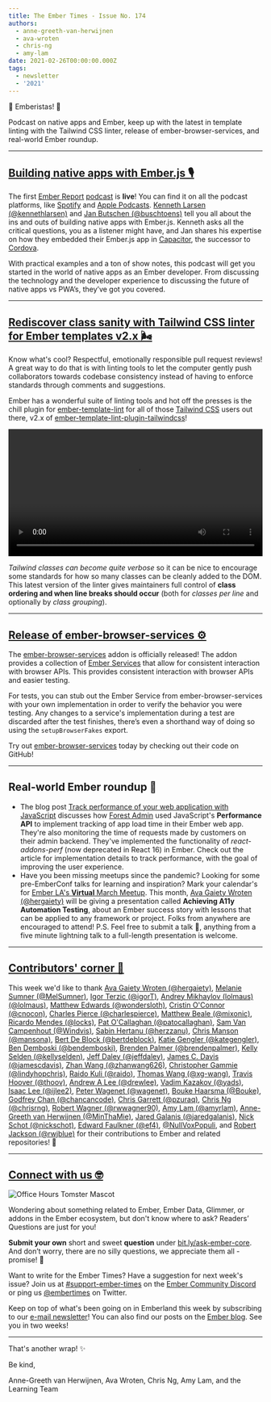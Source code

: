 ```yaml
---
title: The Ember Times - Issue No. 174
authors:
  - anne-greeth-van-herwijnen
  - ava-wroten
  - chris-ng
  - amy-lam
date: 2021-02-26T00:00:00.000Z
tags:
  - newsletter
  - '2021'
---
```


👋 Emberistas! 🐹

Podcast on native apps and Ember, keep up with the latest in template linting with the Tailwind CSS linter, release of ember-browser-services, and real-world Ember roundup.

---

## [Building native apps with Ember.js 🎙️](https://audio.ember.report)

The first [Ember Report](ember.report) [podcast](https://audio.ember.report/1680877/7875391-001-building-native-apps-with-ember-js) is **live**! You can find it on all the podcast platforms, like [Spotify](https://open.spotify.com/show/58CczXeudOxy4cCdQ0CJUi) and [Apple Podcasts](https://podcasts.apple.com/podcast/the-ember-report/id1554053161). [Kenneth Larsen (@kennethlarsen)](https://github.com/kennethlarsen) and [Jan Butschen (@buschtoens)](https://github.com/buschtoens) tell you all about the ins and outs of building native apps with Ember.js. Kenneth asks all the critical questions, you as a listener might have, and Jan shares his expertise on how they embedded their Ember.js app in [Capacitor](https://capacitorjs.com/docs), the successor to [Cordova](https://cordova.apache.org).

With practical examples and a ton of show notes, this podcast will get you started in the world of native apps as an Ember developer. From discussing the technology and the developer experience to discussing the future of native apps vs PWA’s, they’ve got you covered.

---

## [Rediscover class sanity with Tailwind CSS linter for Ember templates v2.x 🌬](https://gitlab.com/michal-bryxi/open-source/ember-template-lint-plugin-tailwindcss)

Know what's cool? Respectful, emotionally responsible pull request reviews! A great way to do that is with linting tools to let the computer gently push collaborators towards codebase consistency instead of having to enforce standards through comments and suggestions.

Ember has a wonderful suite of linting tools and hot off the presses is the chill plugin for [ember-template-lint](https://github.com/ember-template-lint/ember-template-lint) for all of those [Tailwind CSS](https://tailwindcss.com/) users out there, v2.x of [ember-template-lint-plugin-tailwindcss](https://gitlab.com/michal-bryxi/open-source/ember-template-lint-plugin-tailwindcss)!

<video controls width="100%">
    <source src="https://gitlab.com/michal-bryxi/open-source/ember-template-lint-plugin-tailwindcss/-/raw/master/docs/rule/class-order.webm"
            type="video/webm" alt='Example of class-order rule'>

    Sorry, your browser doesn't support embedded videos.
</video>

_Tailwind classes can become quite verbose_ so it can be nice to encourage some standards for how so many classes can be cleanly added to the DOM. This latest version of the linter gives maintainers full control of **class ordering and when line breaks should occur** (both for _classes per line_ and optionally by _class grouping_).

---

## [Release of ember-browser-services ⚙️](https://github.com/CrowdStrike/ember-browser-services)

The [ember-browser-services](https://github.com/CrowdStrike/ember-browser-services) addon is officially released! The addon provides a collection of [Ember Services](https://guides.emberjs.com/release/services/) that allow for consistent interaction with browser APIs. This provides consistent interaction with browser APIs and easier testing.

For tests, you can stub out the Ember Service from ember-browser-services with your own implementation in order to verify the behavior you were testing. Any changes to a service's implementation during a test are discarded after the test finishes, there’s even a shorthand way of doing so using the `setupBrowserFakes` export.

Try out [ember-browser-services](https://github.com/CrowdStrike/ember-browser-services) today by checking out their code on GitHub!

---

## Real-world Ember roundup 🙌

* The blog post [Track performance of your web application with JavaScript](https://blog.forestadmin.com/track-performance-of-your-web-application-with-javascript-2/) discusses how [Forest Admin](https://www.forestadmin.com/) used JavaScript's **Performance API** to implement tracking of app load time in their Ember web app. They're also monitoring the time of requests made by customers on their admin backend. They've implemented the functionality of *react-addons-perf* (now deprecated in React 16) in Ember. Check out the article for implementation details to track performance, with the goal of improving the user experience.
* Have you been missing meetups since the pandemic? Looking for some pre-EmberConf talks for learning and inspiration? Mark your calendar's for [Ember LA's **Virtual** March Meetup](https://www.meetup.com/Ember-LA/events/276336494/). This month, [Ava Gaiety Wroten (@hergaiety)](https://github.com/hergaiety) will be giving a presentation called **Achieving A11y Automation Testing**, about an Ember success story with lessons that can be applied to any framework or project. Folks from anywhere are encouraged to attend! P.S. Feel free to submit a talk 📜, anything from a five minute lightning talk to a full-length presentation is welcome.

---

## [Contributors' corner 👏](https://guides.emberjs.com/release/contributing/repositories/)

<p>This week we'd like to thank <a href="https://github.com/hergaiety" rel="noopener noreferrer" target="_blank">Ava Gaiety Wroten (@hergaiety)</a>, <a href="https://github.com/MelSumner" rel="noopener noreferrer" target="_blank">Melanie Sumner (@MelSumner)</a>, <a href="https://github.com/igorT" rel="noopener noreferrer" target="_blank">Igor Terzic (@igorT)</a>, <a href="https://github.com/lolmaus" rel="noopener noreferrer" target="_blank">Andrey Mikhaylov (lolmaus) (@lolmaus)</a>, <a href="https://github.com/wondersloth" rel="noopener noreferrer" target="_blank">Matthew Edwards (@wondersloth)</a>, <a href="https://github.com/cnocon" rel="noopener noreferrer" target="_blank">Cristin O'Connor (@cnocon)</a>, <a href="https://github.com/charlespierce" rel="noopener noreferrer" target="_blank">Charles Pierce (@charlespierce)</a>, <a href="https://github.com/mixonic" rel="noopener noreferrer" target="_blank">Matthew Beale (@mixonic)</a>, <a href="https://github.com/locks" rel="noopener noreferrer" target="_blank">Ricardo Mendes (@locks)</a>, <a href="https://github.com/patocallaghan" rel="noopener noreferrer" target="_blank">Pat O'Callaghan (@patocallaghan)</a>, <a href="https://github.com/Windvis" rel="noopener noreferrer" target="_blank">Sam Van Campenhout (@Windvis)</a>, <a href="https://github.com/herzzanu" rel="noopener noreferrer" target="_blank">Sabin Hertanu (@herzzanu)</a>, <a href="https://github.com/mansona" rel="noopener noreferrer" target="_blank">Chris Manson (@mansona)</a>, <a href="https://github.com/bertdeblock" rel="noopener noreferrer" target="_blank">Bert De Block (@bertdeblock)</a>, <a href="https://github.com/kategengler" rel="noopener noreferrer" target="_blank">Katie Gengler (@kategengler)</a>, <a href="https://github.com/bendemboski" rel="noopener noreferrer" target="_blank">Ben Demboski (@bendemboski)</a>, <a href="https://github.com/brendenpalmer" rel="noopener noreferrer" target="_blank">Brenden Palmer (@brendenpalmer)</a>, <a href="https://github.com/kellyselden" rel="noopener noreferrer" target="_blank">Kelly Selden (@kellyselden)</a>, <a href="https://github.com/jeffdaley" rel="noopener noreferrer" target="_blank">Jeff Daley (@jeffdaley)</a>, <a href="https://github.com/jamescdavis" rel="noopener noreferrer" target="_blank">James C. Davis (@jamescdavis)</a>, <a href="https://github.com/zhanwang626" rel="noopener noreferrer" target="_blank">Zhan Wang (@zhanwang626)</a>, <a href="https://github.com/lindyhopchris" rel="noopener noreferrer" target="_blank">Christopher Gammie (@lindyhopchris)</a>, <a href="https://github.com/raido" rel="noopener noreferrer" target="_blank">Raido Kuli (@raido)</a>, <a href="https://github.com/xg-wang" rel="noopener noreferrer" target="_blank">Thomas Wang (@xg-wang)</a>, <a href="https://github.com/thoov" rel="noopener noreferrer" target="_blank">Travis Hoover (@thoov)</a>, <a href="https://github.com/drewlee" rel="noopener noreferrer" target="_blank">Andrew A Lee (@drewlee)</a>, <a href="https://github.com/yads" rel="noopener noreferrer" target="_blank">Vadim Kazakov (@yads)</a>, <a href="https://github.com/ijlee2" rel="noopener noreferrer" target="_blank">Isaac Lee (@ijlee2)</a>, <a href="https://github.com/wagenet" rel="noopener noreferrer" target="_blank">Peter Wagenet (@wagenet)</a>, <a href="https://github.com/Bouke" rel="noopener noreferrer" target="_blank">Bouke Haarsma (@Bouke)</a>, <a href="https://github.com/chancancode" rel="noopener noreferrer" target="_blank">Godfrey Chan (@chancancode)</a>, <a href="https://github.com/pzuraq" rel="noopener noreferrer" target="_blank">Chris Garrett (@pzuraq)</a>, <a href="https://github.com/chrisrng" rel="noopener noreferrer" target="_blank">Chris Ng (@chrisrng)</a>, <a href="https://github.com/rwwagner90" rel="noopener noreferrer" target="_blank">Robert Wagner (@rwwagner90)</a>, <a href="https://github.com/amyrlam" rel="noopener noreferrer" target="_blank">Amy Lam (@amyrlam)</a>, <a href="https://github.com/MinThaMie" rel="noopener noreferrer" target="_blank">Anne-Greeth van Herwijnen (@MinThaMie)</a>, <a href="https://github.com/jaredgalanis" rel="noopener noreferrer" target="_blank">Jared Galanis (@jaredgalanis)</a>, <a href="https://github.com/nickschot" rel="noopener noreferrer" target="_blank">Nick Schot (@nickschot)</a>, <a href="https://github.com/ef4" rel="noopener noreferrer" target="_blank">Edward Faulkner (@ef4)</a>, <a href="https://github.com/NullVoxPopuli" rel="noopener noreferrer" target="_blank">@NullVoxPopuli</a>, and <a href="https://github.com/rwjblue" rel="noopener noreferrer" target="_blank">Robert Jackson (@rwjblue)</a> for their contributions to Ember and related repositories! 💖</p>

---

## [Connect with us 🤓](https://docs.google.com/forms/d/e/1FAIpQLScqu7Lw_9cIkRtAiXKitgkAo4xX_pV1pdCfMJgIr6Py1V-9Og/viewform)

<div class="blog-row">
  <img class="float-right small transparent padded" alt="Office Hours Tomster Mascot" title="Readers' Questions" src="/images/tomsters/officehours.png" />

  <p>Wondering about something related to Ember, Ember Data, Glimmer, or addons in the Ember ecosystem, but don't know where to ask? Readers’ Questions are just for you!</p>

  <p><strong>Submit your own</strong> short and sweet <strong>question</strong> under <a href="https://bit.ly/ask-ember-core" target="rq">bit.ly/ask-ember-core</a>. And don’t worry, there are no silly questions, we appreciate them all - promise! 🤞</p>

  <p>Want to write for the Ember Times? Have a suggestion for next week's issue? Join us at <a href="https://discordapp.com/channels/480462759797063690/485450546887786506">#support-ember-times</a> on the <a href="https://discord.gg/emberjs">Ember Community Discord</a> or ping us <a href="https://twitter.com/embertimes">@embertimes</a> on Twitter.</p>

  <p>Keep on top of what's been going on in Emberland this week by subscribing to our <a href="https://embertimes.substack.com/">e-mail newsletter</a>! You can also find our posts on the <a href="https://blog.emberjs.com/tag/newsletter">Ember blog</a>. See you in two weeks!</p>
</div>

---

That's another wrap! ✨

Be kind,

Anne-Greeth van Herwijnen, Ava Wroten, Chris Ng, Amy Lam, and the Learning Team

